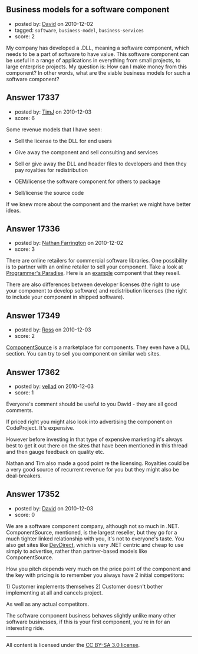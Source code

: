 ## Business models for a software component

- posted by: [David](https://stackexchange.com/users/-1/2684-david) on 2010-12-02
- tagged: `software`, `business-model`, `business-services`
- score: 2

My company has developed a .DLL, meaning a software component, which needs to be a part of software to have value. This software component can be useful in a range of applications in everything from small projects, to large enterprise projects. My question is: How can I make money from this component? In other words, what are the viable business models for such a software component?


## Answer 17337

- posted by: [TimJ](https://stackexchange.com/users/-1/1172-timj) on 2010-12-03
- score: 6

Some revenue models that I have seen:

- Sell the license to the DLL for end users

- Give away the component and sell consulting and services

- Sell or give away the DLL and header files to developers and then they pay royalties for redistribution

- OEM/license the software component for others to package

- Sell/license the source code 

If we knew more about the component and the market we might have better ideas.



## Answer 17336

- posted by: [Nathan Farrington](https://stackexchange.com/users/-1/5692-nathan-farrington) on 2010-12-02
- score: 3

<p>There are online retailers for commercial software libraries. One possibility is to partner with an online retailer to sell your component. Take a look at <a href="http://www.programmers.com/ppi_us/default.aspx" rel="nofollow">Programmer's Paradise</a>. Here is an <a href="http://www.programmers.com/PPI_US/Product.aspx?skupart=A05%2010" rel="nofollow">example</a> component that they resell.</p>

<p>There are also differences between developer licenses (the right to use your component to develop software) and redistribution licenses (the right to include your component in shipped software).</p>



## Answer 17349

- posted by: [Ross](https://stackexchange.com/users/-1/1390-ross) on 2010-12-03
- score: 2

<p><a href="http://www.componentsource.com" rel="nofollow">ComponentSource</a> is a marketplace for components. They even have a DLL section. You can try to sell you component on similar web sites.</p>



## Answer 17362

- posted by: [vellad](https://stackexchange.com/users/-1/4779-vellad) on 2010-12-03
- score: 1

Everyone's comment should be useful to you David - they are all good comments.

If priced right you might also look into advertising the component on CodeProject.  It's expensive.

However before investing in that type of expensive marketing it's always best to get it out there on the sites that have been mentioned in this thread and then gauge feedback on quality etc.

Nathan and Tim also made a good point re the licensing.  Royalties could be a very good source of recurrent revenue for you but they might also be deal-breakers.  




## Answer 17352

- posted by: [David](https://stackexchange.com/users/-1/5460-david) on 2010-12-03
- score: 0

<p>We are a software component company, although not so much in .NET. ComponentSource, mentioned, is the largest reseller, but they go for a much tighter linked relationship with you, it's not to everyone's taste. You also get sites like <a href="http://www.devdirect.com/" rel="nofollow">DevDirect</a>, which is very .NET centric and cheap to use simply to advertise, rather than partner-based models like ComponentSource.</p>

<p>How you pitch depends very much on the price point of the component and the key with pricing is to remember you always have 2 initial competitors:</p>

<p>1) Customer implements themselves
2) Customer doesn't bother implementing at all and cancels project.</p>

<p>As well as any actual competitors.</p>

<p>The software component business behaves slightly unlike many other software businesses, if this is your first component, you're in for an interesting ride.</p>




---

All content is licensed under the [CC BY-SA 3.0 license](https://creativecommons.org/licenses/by-sa/3.0/).
